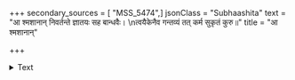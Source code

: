 +++
secondary_sources = [ "MSS_5474",]
jsonClass = "Subhaashita"
text = "आ श्मशानान् निवर्तन्ते ज्ञातयः सह बान्धवैः।  \nत्वयैकेनैव गन्तव्यं तत् कर्म सुकृतं कुरु॥"
title = "आ श्मशानान्"

+++

<details><summary>Text</summary>

आ श्मशानान् निवर्तन्ते ज्ञातयः सह बान्धवैः।  
त्वयैकेनैव गन्तव्यं तत् कर्म सुकृतं कुरु॥
</details>
